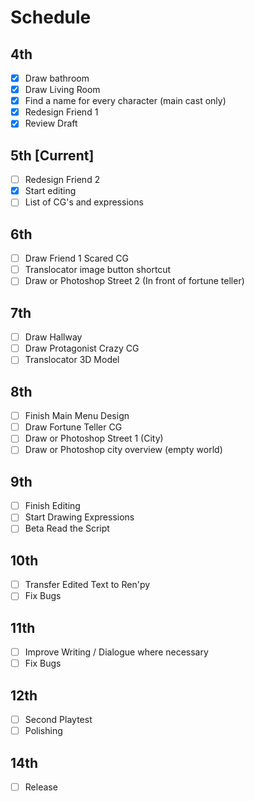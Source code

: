 # Schedule

## 4th

- [x] Draw bathroom
- [x] Draw Living Room
- [x] Find a name for every character (main cast only)
- [x] Redesign Friend 1
- [x] Review Draft

## 5th [Current]

- [ ] Redesign Friend 2
- [x] Start editing
- [ ] List of CG's and expressions

## 6th

- [ ] Draw Friend 1 Scared CG
- [ ] Translocator image button shortcut
- [ ] Draw or Photoshop Street 2 (In front of fortune teller)

## 7th

- [ ] Draw Hallway
- [ ] Draw Protagonist Crazy CG
- [ ] Translocator 3D Model

## 8th

- [ ] Finish Main Menu Design
- [ ] Draw Fortune Teller CG
- [ ] Draw or Photoshop Street 1 (City)
- [ ] Draw or Photoshop city overview (empty world)

## 9th

- [ ] Finish Editing
- [ ] Start Drawing Expressions
- [ ] Beta Read the Script

## 10th

- [ ] Transfer Edited Text to Ren'py
- [ ] Fix Bugs

## 11th

- [ ] Improve Writing / Dialogue where necessary
- [ ] Fix Bugs

## 12th

- [ ] Second Playtest
- [ ] Polishing

## 14th

- [ ] Release
